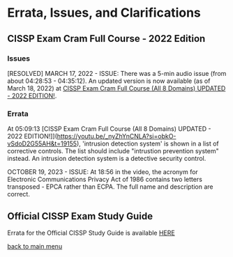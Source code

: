 # Errata, Issues, and Clarifications

## CISSP Exam Cram Full Course - 2022 Edition

### Issues

[RESOLVED] MARCH 17, 2022 - ISSUE: There was a 5-min audio issue (from about 04:28:53 - 04:35:12). An updated version is now available (as of March 18, 2022) at [CISSP Exam Cram Full Course (All 8 Domains) UPDATED - 2022 EDITION!](https://youtu.be/_nyZhYnCNLA).

### Errata

At 05:09:13 [CISSP Exam Cram Full Course (All 8 Domains) UPDATED - 2022 EDITION!]](https://youtu.be/_nyZhYnCNLA?si=obkO-vSdoD2G55AH&t=19155), 'intrusion detection system' is shown in a list of corrective controls. The list should include "intrustion prevention system" instead. An intrusion detection system is a detective security control.

OCTOBER 19, 2023 - ISSUE: At 18:56 in the video, the acronym for Electronic Communications Privacy Act of 1986 contains two letters transposed - EPCA rather than ECPA. The full name and description are correct.

## Official CISSP Exam Study Guide

Errata for the Official CISSP Study Guide is available [HERE](https://www.wiley.com/en-us/%28ISC%292+CISSP+Certified+Information+Systems+Security+Professional+Official+Study+Guide%2C+9th+Edition-p-9781119786245#errata-section)

[back to main menu](https://github.com/pzerger/cisspexamcram/blob/main/README.md)
